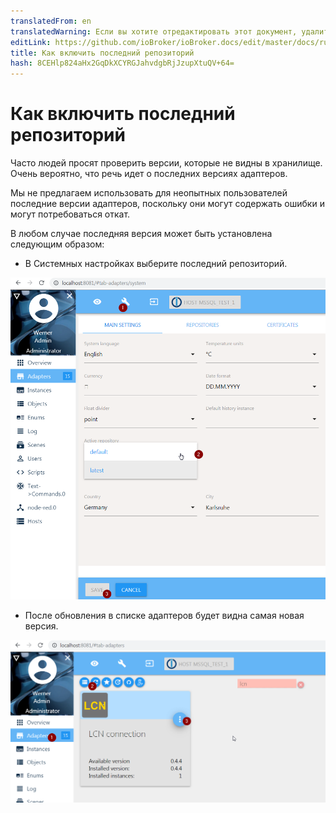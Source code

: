 ```yaml
---
translatedFrom: en
translatedWarning: Если вы хотите отредактировать этот документ, удалите поле «translationFrom», в противном случае этот документ будет снова автоматически переведен
editLink: https://github.com/ioBroker/ioBroker.docs/edit/master/docs/ru/faq/_050_advanced/010_enable_latest_repo.md
title: Как включить последний репозиторий
hash: 8CEHlp824aHx2GqDkXCYRGJahvdgbRjJzupXtuQV+64=
---
```

# Как включить последний репозиторий
Часто людей просят проверить версии, которые не видны в хранилище.
Очень вероятно, что речь идет о последних версиях адаптеров.

Мы не предлагаем использовать для неопытных пользователей последние версии адаптеров, поскольку они могут содержать ошибки и могут потребоваться откат.

В любом случае последняя версия может быть установлена следующим образом:

- В Системных настройках выберите последний репозиторий.

![системные настройки](../../../en/faq/_050_advanced/media/010_system_settings.png)

- После обновления в списке адаптеров будет видна самая новая версия.

![системные настройки](../../../en/faq/_050_advanced/media/010_adapter_list.png)